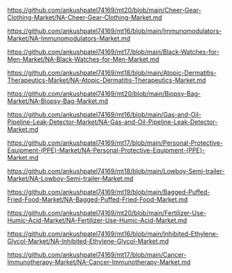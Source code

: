 <p><a href="https://github.com/ankushpatel74169/mt20/blob/main/Cheer-Gear-Clothing-Market/NA-Cheer-Gear-Clothing-Market.md">https://github.com/ankushpatel74169/mt20/blob/main/Cheer-Gear-Clothing-Market/NA-Cheer-Gear-Clothing-Market.md</a></p><p><a href="https://github.com/ankushpatel74169/mt16/blob/main/Immunomodulators-Market/NA-Immunomodulators-Market.md">https://github.com/ankushpatel74169/mt16/blob/main/Immunomodulators-Market/NA-Immunomodulators-Market.md</a></p><p><a href="https://github.com/ankushpatel74169/mt17/blob/main/Black-Watches-for-Men-Market/NA-Black-Watches-for-Men-Market.md">https://github.com/ankushpatel74169/mt17/blob/main/Black-Watches-for-Men-Market/NA-Black-Watches-for-Men-Market.md</a></p><p><a href="https://github.com/ankushpatel74169/mt18/blob/main/Atopic-Dermatitis-Therapeutics-Market/NA-Atopic-Dermatitis-Therapeutics-Market.md">https://github.com/ankushpatel74169/mt18/blob/main/Atopic-Dermatitis-Therapeutics-Market/NA-Atopic-Dermatitis-Therapeutics-Market.md</a></p><p><a href="https://github.com/ankushpatel74169/mt20/blob/main/Biopsy-Bag-Market/NA-Biopsy-Bag-Market.md">https://github.com/ankushpatel74169/mt20/blob/main/Biopsy-Bag-Market/NA-Biopsy-Bag-Market.md</a></p><p><a href="https://github.com/ankushpatel74169/mt16/blob/main/Gas-and-Oil-Pipeline-Leak-Detector-Market/NA-Gas-and-Oil-Pipeline-Leak-Detector-Market.md">https://github.com/ankushpatel74169/mt16/blob/main/Gas-and-Oil-Pipeline-Leak-Detector-Market/NA-Gas-and-Oil-Pipeline-Leak-Detector-Market.md</a></p><p><a href="https://github.com/ankushpatel74169/mt17/blob/main/Personal-Protective-Equipment-(PPE)-Market/NA-Personal-Protective-Equipment-(PPE)-Market.md">https://github.com/ankushpatel74169/mt17/blob/main/Personal-Protective-Equipment-(PPE)-Market/NA-Personal-Protective-Equipment-(PPE)-Market.md</a></p><p><a href="https://github.com/ankushpatel74169/mt18/blob/main/Lowboy-Semi-trailer-Market/NA-Lowboy-Semi-trailer-Market.md">https://github.com/ankushpatel74169/mt18/blob/main/Lowboy-Semi-trailer-Market/NA-Lowboy-Semi-trailer-Market.md</a></p><p><a href="https://github.com/ankushpatel74169/mt19/blob/main/Bagged-Puffed-Fried-Food-Market/NA-Bagged-Puffed-Fried-Food-Market.md">https://github.com/ankushpatel74169/mt19/blob/main/Bagged-Puffed-Fried-Food-Market/NA-Bagged-Puffed-Fried-Food-Market.md</a></p><p><a href="https://github.com/ankushpatel74169/mt20/blob/main/Fertilizer-Use-Humic-Acid-Market/NA-Fertilizer-Use-Humic-Acid-Market.md">https://github.com/ankushpatel74169/mt20/blob/main/Fertilizer-Use-Humic-Acid-Market/NA-Fertilizer-Use-Humic-Acid-Market.md</a></p><p><a href="https://github.com/ankushpatel74169/mt16/blob/main/Inhibited-Ethylene-Glycol-Market/NA-Inhibited-Ethylene-Glycol-Market.md">https://github.com/ankushpatel74169/mt16/blob/main/Inhibited-Ethylene-Glycol-Market/NA-Inhibited-Ethylene-Glycol-Market.md</a></p><p><a href="https://github.com/ankushpatel74169/mt17/blob/main/Cancer-Immunotherapy-Market/NA-Cancer-Immunotherapy-Market.md">https://github.com/ankushpatel74169/mt17/blob/main/Cancer-Immunotherapy-Market/NA-Cancer-Immunotherapy-Market.md</a></p>
